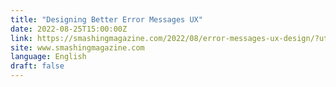```yaml
---
title: "Designing Better Error Messages UX"
date: 2022-08-25T15:00:00Z
link: https://smashingmagazine.com/2022/08/error-messages-ux-design/?utm_medium=RSS&utm_source=news.12bit.vn
site: www.smashingmagazine.com
language: English
draft: false
---
```

